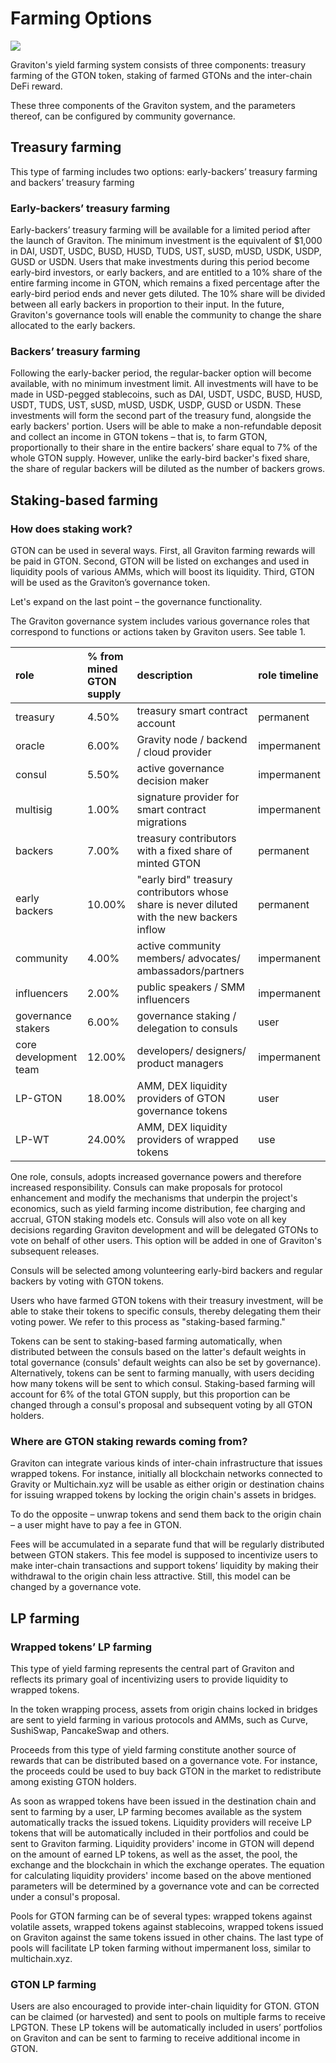 # Farming Options

![](https://lh6.googleusercontent.com/JmsIHBqHtYo0Jz96k_gqgO3SPZhcukNypQlvXo6ptwB44wzsWP1gjLorO2wiQie28BXI3kkMilKoyM2y_d3aJWW0ci4FrqBij74sBIwcxTKdIERPPof1k1poGUnDhKCm2rtGoIGB)

Graviton's yield farming system consists of three components: treasury farming of the GTON token, staking of farmed GTONs and the inter-chain DeFi reward.

These three components of the Graviton system, and the parameters thereof, can be configured by community governance.  


## Treasury farming 

This type of farming includes two options: early-backers’ treasury farming and backers’ treasury farming

### Early-backers’ treasury farming

Early-backers’ treasury farming will be available for a limited period after the launch of Graviton. The minimum investment is the equivalent of $1,000 in DAI, USDT, USDC, BUSD, HUSD, TUDS, UST, sUSD, mUSD, USDK, USDP, GUSD or USDN. Users that make investments during this period become early-bird investors, or early backers, and are entitled to a 10% share of the entire farming income in GTON, which remains a fixed percentage after the early-bird period ends and never gets diluted. The 10% share will be divided between all early backers in proportion to their input. In the future, Graviton's governance tools will enable the community to change the share allocated to the early backers. 

### Backers’ treasury farming

Following the early-backer period, the regular-backer option will become available, with no minimum investment limit. All investments will have to be made in USD-pegged stablecoins, such as DAI, USDT, USDC, BUSD, HUSD, USDT, TUDS, UST, sUSD, mUSD, USDK, USDP, GUSD or USDN. These investments will form the second part of the treasury fund, alongside the early backers' portion. Users will be able to make a non-refundable deposit and collect an income in GTON tokens – that is, to farm GTON, proportionally to their share in the entire backers’ share equal to 7% of the whole GTON supply. However, unlike the early-bird backer's fixed share, the share of regular backers will be diluted as the number of backers grows.  


## Staking-based farming

### How does staking work?

GTON can be used in several ways. First, all Graviton farming rewards will be paid in GTON. Second, GTON will be listed on exchanges and used in liquidity pools of various AMMs, which will boost its liquidity. Third, GTON will be used as the Graviton’s governance token.

Let's expand on the last point – the governance functionality.

The Graviton governance system includes various governance roles that correspond to functions or actions taken by Graviton users. See table 1.

| role | % from mined GTON supply | description | role timeline |
| :--- | :--- | :--- | :--- |
| treasury | 4.50% | treasury smart contract account | permanent |
| oracle | 6.00% | Gravity node / backend / cloud provider | impermanent |
| consul | 5.50% | active governance decision maker | impermanent |
| multisig | 1.00% | signature provider for smart contract migrations | impermanent |
| backers | 7.00% | treasury contributors with a fixed share of minted GTON | permanent |
| early backers | 10.00% | "early bird" treasury contributors whose share is never diluted with the new backers inflow | permanent |
| community | 4.00% | active community members/ advocates/ ambassadors/partners  | impermanent |
| influencers | 2.00% | public speakers / SMM influencers | impermanent |
| governance stakers | 6.00% | governance staking / delegation to consuls | user |
| сore development team  | 12.00% | developers/ designers/ product managers | impermanent |
| LP-GTON | 18.00% | AMM, DEX liquidity providers of GTON governance  tokens | user |
| LP-WT | 24.00% | AMM, DEX liquidity providers of wrapped tokens | use |

One role, consuls, adopts increased governance powers and therefore increased responsibility. Consuls can make proposals for protocol enhancement and modify the mechanisms that underpin the project's economics, such as yield farming income distribution, fee charging and accrual, GTON staking models etc. Consuls will also vote on all key decisions regarding Graviton development and will be delegated GTONs to vote on behalf of other users. This option will be added in one of Graviton's subsequent releases. 

Consuls will be selected among volunteering early-bird backers and regular backers by voting with GTON tokens.

Users who have farmed GTON tokens with their treasury investment, will be able to stake their tokens to specific consuls, thereby delegating them their voting power. We refer to this process as "staking-based farming."

Tokens can be sent to staking-based farming automatically, when distributed between the consuls based on the latter's default weights in total governance \(consuls' default weights can also be set by governance\). Alternatively, tokens can be sent to farming manually, with users deciding how many tokens will be sent to which consul. Staking-based farming will account for 6% of the total GTON supply, but this proportion can be changed through a consul's proposal and subsequent voting by all GTON holders.

### Where are GTON staking rewards coming from?

Graviton can integrate various kinds of inter-chain infrastructure that issues wrapped tokens. For instance, initially all blockchain networks connected to Gravity or Multichain.xyz will be usable as either origin or destination chains for issuing wrapped tokens by locking the origin chain's assets in bridges. 

To do the opposite – unwrap tokens and send them back to the origin chain – a user might have to pay a fee in GTON.

Fees will be accumulated in a separate fund that will be regularly distributed between GTON stakers. This fee model is supposed to incentivize users to make inter-chain transactions and support tokens’ liquidity by making their withdrawal to the origin chain less attractive. Still, this model can be changed by a governance vote.

## LP farming

### Wrapped tokens’ LP farming

This type of yield farming represents the central part of Graviton and reflects its primary goal of incentivizing users to provide liquidity to wrapped tokens.

In the token wrapping process, assets from origin chains locked in bridges are sent to yield farming in various protocols and АММs, such as Curve, SushiSwap, PancakeSwap and others.

Proceeds from this type of yield farming constitute another source of rewards that can be distributed based on a governance vote. For instance, the proceeds could be used to buy back GTON in the market to redistribute among existing GTON holders.

As soon as wrapped tokens have been issued in the destination chain and sent to farming by a user, LP farming becomes available as the system automatically tracks the issued tokens. Liquidity providers will receive LP tokens that will be automatically included in their portfolios and could be sent to Graviton farming. Liquidity providers' income in GTON will depend on the amount of earned LP tokens, as well as the asset, the pool, the exchange and the blockchain in which the exchange operates. The equation for calculating liquidity providers' income based on the above mentioned parameters will be determined by a governance vote and can be corrected under a consul's proposal.

Pools for GTON farming can be of several types: wrapped tokens against volatile assets, wrapped tokens against stablecoins, wrapped tokens issued on Graviton against the same tokens issued in other chains. The last type of pools will facilitate LP token farming without impermanent loss, similar to multichain.xyz.

### GTON LP farming

Users are also encouraged to provide inter-chain liquidity for GTON. GTON can be claimed \(or harvested\) and sent to pools on multiple farms to receive LPGTON. These LP tokens will be automatically included in users’ portfolios on Graviton and can be sent to farming to receive additional income in GTON.


